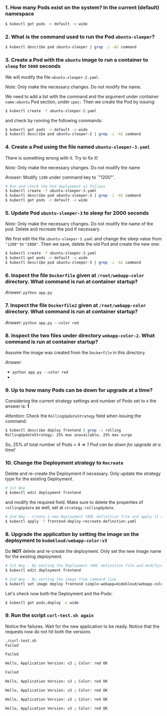 ### 1. How many Pods exist on the system? In the current (default) namespace

```bash
$ kubectl get pods -n default -o wide
```

### 2. What is the command used to run the Pod `ubuntu-sleeper`?

```bash
$ kubectl describe pod ubuntu-sleeper | grep -i -A2 command
```

### 3. Create a Pod with the `ubuntu` image to run a container to `sleep` for `5000` seconds

We will modify the file `ubuntu-sleeper-2.yaml`.

*Note:* Only make the necessary changes. Do not modify the name.

We need to add a list with the command and the argument under container `name:ubuntu` Pod section, under `spec:`
Then we create the Pod by issuing:

```bash
$ kubectl create -f ubuntu-sleeper-2.yaml 
```

and check by running the following commands:

```bash
$ kubectl get pods -n default -o wide
$ kubectl describe pod ubuntu-sleeper-2 | grep -i -A2 command
```

### 4. Create a Pod using the file named `ubuntu-sleeper-3.yaml`

There is something wrong with it. Try to fix it!

*Note:* Only make the necessary changes. Do not modify the name

*Answer:* Modify `1200` under command key to `"1200"'.

```bash
# Run and check the Pod deployment as follows
$ kubectl create -f ubuntu-sleeper-3.yaml
$ kubectl describe pod ubuntu-sleeper-3 | grep -i -A2 command
$ kubectl get pods -n default -o wide
```

### 5. Update Pod `ubuntu-sleeper-3` to sleep for 2000 seconds

*Note:* Only make the necessary changes. Do not modify the name of the pod. Delete and recreate the pod if necessary.

We first edit the file `ubuntu-sleeper-3.yaml` and change the sleep value from `"1200"` to `"2000"`.
Then we save, delete the old Pod and create the new one:

```bash
$ kubectl create -f ubuntu-sleeper-3.yaml
$ kubectl get pods -n default -o wide
$ kubectl describe pod ubuntu-sleeper-3 | grep -i -A2 command
```

### 6. Inspect the file `Dockerfile` given at `/root/webapp-color` directory. What command is run at container startup?

*Answer:* `python app.py`

### 7. Inspect the file `Dockerfile2` given at `/root/webapp-color` directory. What command is run at container startup?

*Answer:* `python app.py --color red`

### 8. Inspect the two files under directory `webapp-color-2`. What command is run at container startup?

Assume the image was created from the `Dockerfile` in this directory.

*Answer:*
 - `python app.py --color red`
 - 

### 9. Up to how many Pods can be down for upgrade at a time? 

Considering the current strategy settings and number of Pods set to `4` the answer is: **1**

*Attention:* Check the `RollingUpdateStrategy` field when issuing the command:

```bash
$ kubectl describe deploy frontend | grep -i rolling
RollingUpdateStrategy: 25% max unavailable, 25% max surge
```

So, 25% of total number of Pods = 4 => *1 Pod can be down for upgrade at a time!*

### 10. Change the Deployment strategy to `Recreate`

Delete and re-create the Deployment if necessary. Only update the strategy type for the existing Deployment.

```bash
# 1st Way
$ kubectl edit deployment frontend
```

and modify the required field. Make sure to delete the properties of `rollingUpdate` as well, set at `strategy.rollingUpdate`.

```bash
# 2nd Way - Create a new Deployment YAML definition file and apply it after first deleting the old Deployment
$ kubectl apply -f frontend-deploy-recreate-definition.yaml
```

### 8. Upgrade the application by setting the image on the deployment to `kodekloud/webapp-color:v3`

Do **NOT** delete and re-create the deployment. Only set the new image name for the existing deployment.

```bash
# 1st Way - By editing the Deployment YAML definition file and modifying the image to `kodekloud/webapp-color:v3`
$ kubectl edit deployment frontend
```

```bash
# 2nd Way - By setting the image from command line
$ kubectl set image deploy frontend simple-webapp=kodekloud/webapp-color:v3
```

Let's check now both the Deployment and the Pods:

```bash
$ kubectl get pods,deploy -o wide
```

### 9. Run the script `curl-test.sh again` 

Notice the failures. Wait for the new application to be ready. Notice that the requests now do not hit both the versions

```bash
./curl-test.sh 
Failed

Failed

Hello, Application Version: v3 ; Color: red OK

Failed

Hello, Application Version: v3 ; Color: red OK

Hello, Application Version: v3 ; Color: red OK

Hello, Application Version: v3 ; Color: red OK

Hello, Application Version: v3 ; Color: red OK
```
